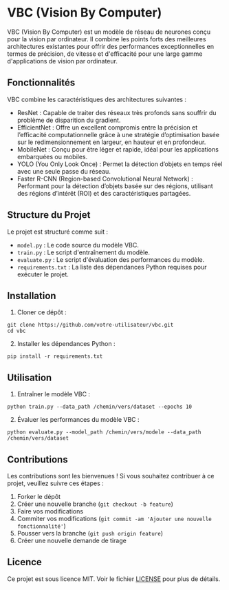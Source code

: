 # VBC (Vision By Computer)

VBC (Vision By Computer) est un modèle de réseau de neurones conçu pour la vision par ordinateur. Il combine les points forts des meilleures architectures existantes pour offrir des performances exceptionnelles en termes de précision, de vitesse et d'efficacité pour une large gamme d'applications de vision par ordinateur.

## Fonctionnalités

VBC combine les caractéristiques des architectures suivantes :

- ResNet : Capable de traiter des réseaux très profonds sans souffrir du problème de disparition du gradient.
- EfficientNet : Offre un excellent compromis entre la précision et l’efficacité computationnelle grâce à une stratégie d’optimisation basée sur le redimensionnement en largeur, en hauteur et en profondeur.
- MobileNet : Conçu pour être léger et rapide, idéal pour les applications embarquées ou mobiles.
- YOLO (You Only Look Once) : Permet la détection d’objets en temps réel avec une seule passe du réseau.
- Faster R-CNN (Region-based Convolutional Neural Network) : Performant pour la détection d’objets basée sur des régions, utilisant des régions d’intérêt (ROI) et des caractéristiques partagées.

## Structure du Projet

Le projet est structuré comme suit :

- `model.py` : Le code source du modèle VBC.
- `train.py` : Le script d'entraînement du modèle.
- `evaluate.py` : Le script d'évaluation des performances du modèle.
- `requirements.txt` : La liste des dépendances Python requises pour exécuter le projet.

## Installation

1. Cloner ce dépôt :

```
git clone https://github.com/votre-utilisateur/vbc.git
cd vbc

```


2. Installer les dépendances Python :

```
pip install -r requirements.txt
```


## Utilisation

1. Entraîner le modèle VBC :

```
python train.py --data_path /chemin/vers/dataset --epochs 10
```

2. Évaluer les performances du modèle VBC :

```
python evaluate.py --model_path /chemin/vers/modele --data_path /chemin/vers/dataset
```


## Contributions

Les contributions sont les bienvenues ! Si vous souhaitez contribuer à ce projet, veuillez suivre ces étapes :

1. Forker le dépôt
2. Créer une nouvelle branche (`git checkout -b feature`)
3. Faire vos modifications
4. Commiter vos modifications (`git commit -am 'Ajouter une nouvelle fonctionnalité'`)
5. Pousser vers la branche (`git push origin feature`)
6. Créer une nouvelle demande de tirage

## Licence

Ce projet est sous licence MIT. Voir le fichier [LICENSE](LICENSE) pour plus de détails.
